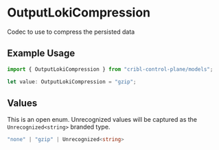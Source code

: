 # OutputLokiCompression

Codec to use to compress the persisted data

## Example Usage

```typescript
import { OutputLokiCompression } from "cribl-control-plane/models";

let value: OutputLokiCompression = "gzip";
```

## Values

This is an open enum. Unrecognized values will be captured as the `Unrecognized<string>` branded type.

```typescript
"none" | "gzip" | Unrecognized<string>
```